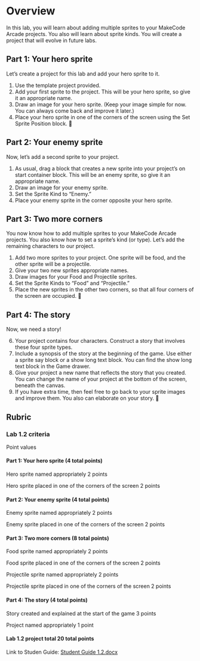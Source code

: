 # Overview

In this lab, you will learn about adding multiple sprites to your MakeCode Arcade projects. You also will learn about sprite kinds. You will create a project that will evolve in future labs.

## Part 1: Your hero sprite

Let’s create a project for this lab and add your hero sprite to it.

1. Use the template project provided.
2. Add your first sprite to the project. This will be your hero sprite, so give it an appropriate name.
3. Draw an image for your hero sprite. (Keep your image simple for now. You can always come back and improve it later.)
4. Place your hero sprite in one of the corners of the screen using the Set Sprite Position block.


## Part 2: Your enemy sprite

Now, let’s add a second sprite to your project.

1. As usual, drag a block that creates a new sprite into your project’s on start container block. This will be an enemy sprite, so give it an appropriate name.
2. Draw an image for your enemy sprite.
3. Set the Sprite Kind to “Enemy.”
4. Place your enemy sprite in the corner opposite your hero sprite.

## Part 3: Two more corners

You now know how to add multiple sprites to your MakeCode Arcade projects. You also know how to set a sprite’s kind (or type). Let’s add the remaining characters to our project.

1. Add two more sprites to your project. One sprite will be food, and the other sprite will be a projectile.
2. Give your two new sprites appropriate names.
3. Draw images for your Food and Projectile sprites.
4. Set the Sprite Kinds to “Food” and “Projectile.”
5. Place the new sprites in the other two corners, so that all four corners of the screen are occupied.


## Part 4: The story

Now, we need a story!

6. Your project contains four characters. Construct a story that involves these four sprite types.
7. Include a synopsis of the story at the beginning of the game. Use either a sprite say block or a show long text block. You can find the show long text block in the Game drawer.
8. Give your project a new name that reflects the story that you created. You can change the name of your project at the bottom of the screen, beneath the canvas.
9. If you have extra time, then feel free to go back to your sprite images and improve them. You also can elaborate on your story.


## Rubric

### Lab 1.2 criteria

Point values

#### Part 1: Your hero sprite (4 total points)

Hero sprite named appropriately 2 points

Hero sprite placed in one of the corners of the screen 2 points

#### Part 2: Your enemy sprite (4 total points)

Enemy sprite named appropriately 2 points

Enemy sprite placed in one of the corners of the screen 2 points

#### Part 3: Two more corners (8 total points)

Food sprite named appropriately 2 points

Food sprite placed in one of the corners of the screen 2 points

Projectile sprite named appropriately 2 points

Projectile sprite placed in one of the corners of the screen 2 points

#### Part 4: The story (4 total points)

Story created and explained at the start of the game 3 points

Project named appropriately 1 point

#### Lab 1.2 project total 20 total points


Link to Studen Guide: [Student Guide 1.2.docx](https://github.com/Keyes-Intro-to-Programming/unit-1-2-sprites-in-the-corners/files/12880572/Student.Guide.1.2.docx)

